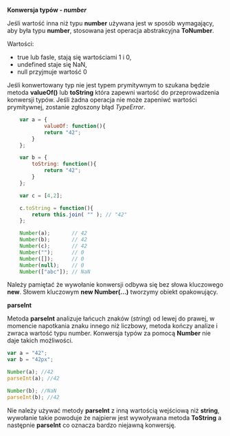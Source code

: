 **Konwersja typów - *number***

Jeśli wartość inna niż typu **number** używana jest w sposób wymagający, aby była typu **number**,
stosowana jest operacja abstrakcyjna **ToNumber**.

Wartości:
* true lub fasle, stają się wartościami 1 i 0,
* undefined staje się NaN,
* null przyjmuje wartość 0

Jeśli konwertowany typ nie jest typem prymitywnym to szukana będzie metoda **valueOf()** lub **toString**
która zapewni wartość do przeprowadzenia konwersji typów.
Jeśli żadna operacja nie może zapeniwć wartości prymitywnej, zostanie zgłoszony błąd *TypeError*.

```javascript
    var a = {
            valueOf: function(){
            return "42";
        }
    };

    var b = {
        toString: function(){
            return "42";
        }
    };

    var c = [4,2];

    c.toString = function(){
        return this.join( "" ); // "42"
    };

    Number(a);       // 42
    Number(b);       // 42
    Number(c);       // 42
    Number("");      // 0
    Number([]);      // 0
    Number(null);    // 0
    Number(["abc"]); // NaN
```

Należy pamiętać że wywołanie konwersji odbywa się bez słowa kluczowego **new**.
Słowem kluczowym **new Number(...)** tworzymy obiekt opakowujący.

**parseInt**

Metoda **parseInt** analizuje łańcuch znaków (*string*) od lewej do prawej, w momencie napotkania znaku innego niż liczbowy,
metoda kończy analize i zwraca wartość typu number. Konwersja typów za pomocą **Number** nie daje takich możliwości.

```javascript
var a = "42";
var b = "42px";

Number(a); //42
parseInt(a); //42

Number(b); //NaN
parseInt(b); //42
```

Nie należy używać metody **parseInt** z inną wartością wejściową niż **string**, wywołanie takie powoduje
że najpierw jest wywoływana metoda **ToString** a następnie **parseInt** co oznacza bardzo niejawną konwersję.

